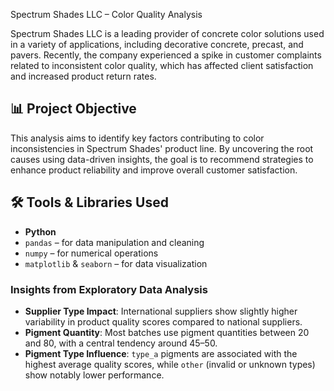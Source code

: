 Spectrum Shades LLC – Color Quality Analysis

Spectrum Shades LLC is a leading provider of concrete color solutions used in a variety of applications, including decorative concrete, precast, and pavers. Recently, the company experienced a spike in customer complaints related to inconsistent color quality, which has affected client satisfaction and increased product return rates.

## 📊 Project Objective

This analysis aims to identify key factors contributing to color inconsistencies in Spectrum Shades' product line. By uncovering the root causes using data-driven insights, the goal is to recommend strategies to enhance product reliability and improve overall customer satisfaction.

## 🛠 Tools & Libraries Used

- **Python**
- `pandas` – for data manipulation and cleaning
- `numpy` – for numerical operations
- `matplotlib` & `seaborn` – for data visualization


### Insights from Exploratory Data Analysis

- **Supplier Type Impact**: International suppliers show slightly higher variability in product quality scores compared to national suppliers.
- **Pigment Quantity**: Most batches use pigment quantities between 20 and 80, with a central tendency around 45–50.
- **Pigment Type Influence**: `type_a` pigments are associated with the highest average quality scores, while `other` (invalid or unknown types) show notably lower performance.
